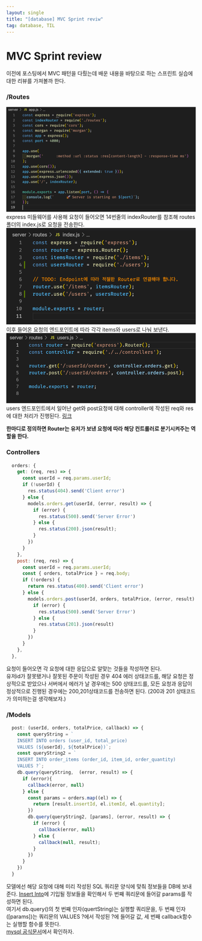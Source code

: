 ```yaml
---
layout: single
title: "[database] MVC Sprint reviw"
tag: database, TIL
---
```


# MVC Sprint review

이전에 포스팅에서 MVC 패턴을 다뤘는데 배운 내용을 바탕으로 하는 스프린트 실습에 대한 리뷰를 가져볼까 한다.


### /Routes
![1](../assets/images/MVCSprintreview/1.png)
express 미들웨어를 사용해 요청이 들어오면 14번줄의 indexRouter를 참조해 routes 폴더의 index.js로 요청을 전송한다.
![2](../assets/images/MVCSprintreview/2.png)
이후 들어온 요청의 엔드포인트에 따라 각각 items와 users로 나눠 보낸다.
![3](../assets/images/MVCSprintreview/3.png)
users 엔드포인트에서 일어난 get와 post요청에 대해 controller에 작성된 req와 res에 대한 처리가 진행된다.
[링크](https://expressjs.com/ko/4x/api.html#router.METHOD)


**한마디로 정의하면 Router는 유저가 보낸 요청에 따라 해당 컨트롤러로 분기시켜주는 역할을 한다.**

### Controllers
```js
  orders: {
    get: (req, res) => {
      const userId = req.params.userId;
      if (!userId) {
        res.status(404).send('Client error')
      } else {
        models.orders.get(userId, (error, result) => {
          if (error) {
            res.status(500).send('Server Error')
          } else {
            res.status(200).json(result);
          }  
        })
      }
    },
    post: (req, res) => {
      const userId = req.params.userId;
      const { orders, totalPrice } = req.body;
      if (!orders) {
        return res.status(400).send('Client error')
      } else {
        models.orders.post(userId, orders, totalPrice, (error, result) => {
          if (error) {
            res.status(500).send('Server Error')
          } else {  
            res.status(201).json(result)
          }
        })
      }
    },
  },
```
요청이 들어오면 각 요청에 대한 응답으로 알맞는 것들을 작성하면 된다. <br>
유저id가 잘못됐거나 잘못된 주문이 작성된 경우 404 에러 상태코드를, 해당 요청은 정상적으로 받았으나 서버에서 에러가 날 경우에는 500 상태코드를, 모든 요청과 응답이 정상적으로 진행된 경우에는 200,201상태코드를 전송하면 된다. (200과 201 상태코드가 의미하는걸 생각해보자.)

### /Models 
```js
  post: (userId, orders, totalPrice, callback) => {
    const queryString = `
    INSERT INTO orders (user_id, total_price) 
    VALUES (${userId}, ${totalPrice})`;
    const queryString2 = `
    INSERT INTO order_items (order_id, item_id, order_quantity)
    VALUES ?`;
    db.query(queryString,  (error, result) => {
      if (error){
        callback(error, null)
      } else {
        const params = orders.map((el) => {
          return [result.insertId, el.itemId, el.quantity];
        })
        db.query(queryString2, [params], (error, result) => {
          if (error) {
            callback(error, null)
          } else {
            callback(null, result);
          }
        })
      }
    })
  }
```
모델에선 해당 요청에 대해 미리 작성된 SQL 쿼리문 양식에 맞춰 정보들을 DB에 보내준다. [Insert Into](https://www.w3schools.com/nodejs/nodejs_mysql_insert.asp)에 기입될 정보들을 확인해서 두 번째 쿼리문에 들어갈 params를 작성하면 된다.<br>
여기서 db.query()의 첫 번째 인자(quertString)는 실행할 쿼리문을, 두 번째 인자([params])는 쿼리문의 VALUES ?에서 작성된 ?에 들어갈 값, 세 번째 callback함수는 실행할 함수를 뜻한다. <br>
[mysql 공식문서](https://www.npmjs.com/package/mysql#establishing-connections)에서 확인하자.
<br>










